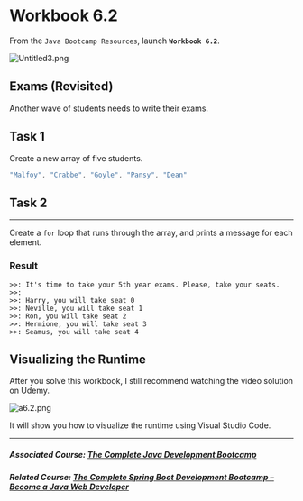# Workbook 6.2

From the `Java Bootcamp Resources`, launch **`Workbook 6.2`**.

![Untitled3.png](https://firebasestorage.googleapis.com/v0/b/learnthepart-75aed.appspot.com/o/images%2F81a93ee6-3996-48ae-8172-a08549b94da4?alt=media&token=5756ba0a-6ec6-4e6f-a37a-8fddb3bf559f)

Exams (Revisited)
----------------

Another wave of students needs to write their exams.

## Task 1

Create a new array of five students.

```java
"Malfoy", "Crabbe", "Goyle", "Pansy", "Dean"
```
## Task 2
------

Create a `for` loop that runs through the array, and prints a message for each element.

### Result
```
>>: It's time to take your 5th year exams. Please, take your seats.
>>:
>>: Harry, you will take seat 0
>>: Neville, you will take seat 1
>>: Ron, you will take seat 2
>>: Hermione, you will take seat 3
>>: Seamus, you will take seat 4
```

## Visualizing the Runtime

After you solve this workbook, I still recommend watching the video solution on Udemy.

![a6.2.png](https://firebasestorage.googleapis.com/v0/b/learnthepart-75aed.appspot.com/o/images%2F649a3fcd-3a89-4826-aeed-cb431bf7e96b?alt=media&token=850f6701-0e25-446f-9cf6-0544a4b01992)

It will show you how to visualize the runtime using Visual Studio Code.

----------

##### Associated Course: [The Complete Java Development Bootcamp](https://udemy-redirect-app.herokuapp.com/java)
##### Related Course: [The Complete Spring Boot Development Bootcamp – Become a Java Web Developer](https://udemy-redirect-app.herokuapp.com/spring)